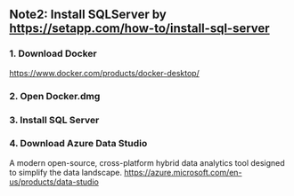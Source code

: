 ## Note2: Install SQLServer by https://setapp.com/how-to/install-sql-server

### 1. Download Docker
https://www.docker.com/products/docker-desktop/

### 2. Open Docker.dmg

### 3. Install SQL Server

### 4. Download Azure Data Studio
A modern open-source, cross-platform hybrid data analytics tool designed to simplify the data landscape.
https://azure.microsoft.com/en-us/products/data-studio
